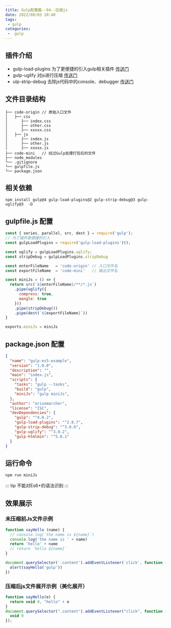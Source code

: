 ```yaml
---
title: Gulp配置篇--04--压缩js
date: 2022/08/03 20:40
tags:
 - gulp
categories:
 -  gulp
---
```


## 插件介绍

+ gulp-load-plugins 为了更便捷的引入gulp相关插件 [传送门](https://github.com/jackfranklin/gulp-load-plugins)
+ gulp-uglify 对js进行压缩 [传送门](https://github.com/terinjokes/gulp-uglify)
+ ulp-strip-debug 去除js代码中的console、debugger [传送门](https://github.com/sindresorhus/gulp-strip-debug)

## 文件目录结构

```
├── code-origin // 原始入口文件
│   ├── css
│      ├── index.css 
│      ├── other.css 
│      ├── xxxxx.css
│   ├── js
│      ├── index.js 
│      ├── other.js 
│      ├── xxxxx.js
├── code-mini   // 经过Gulp处理打包后的文件
├── node_modules
└── .gitignore
└── gulpfile.js 
└── package.json
```

## 相关依赖

```
npm install gulp@4 gulp-load-plugins@2 gulp-strip-debug@3 gulp-uglify@3  -D
```

## gulpfile.js 配置

```js
const { series, parallel, src, dest } = require('gulp');
// 为了插件更便捷的引入
const gulpLoadPlugins = require('gulp-load-plugins')();

const uglify = gulpLoadPlugins.uglify;
const stripDebug = gulpLoadPlugins.stripDebug

const enterFileName   = 'code-origin' // 入口文件名
const exportFileName  = 'code-mini'   // 输出文件名

const miniJs = () => {
  return src(`${enterFileName}/**/*.js`)
    .pipe(uglify({
      compress: true,
      mangle: true
    }))
    .pipe(stripDebug())
    .pipe(dest(`${exportFileName}`))
}

exports.miniJs = miniJs
```

## package.json 配置


```json
{
  "name": "gulp-es5-example",
  "version": "1.0.0",
  "description": "",
  "main": "index.js",
  "scripts": {
    "tasks": "gulp --tasks",
    "build": "gulp",
    "miniJs": "gulp miniJs",
  },
  "author": "arisemarcher",
  "license": "ISC",
  "devDependencies": {
    "gulp": "^4.0.2",
    "gulp-load-plugins": "^2.0.7",
    "gulp-strip-debug": "^3.0.0",
    "gulp-uglify": "^3.0.2",
    "gulp-htmlmin": "^5.0.1"
  }
}

```


## 运行命令

```bash
npm run miniJs
```

::: tip
不能对Es6+的语法识别
:::

## 效果展示
### 未压缩前Js文件示例

```js
function sayHello (name) {
  // console.log(`the name is ${name}`)
  console.log('the name is ' + name)
  return 'hello' + name
  // return `hello ${name}`
}

document.querySelector('.content').addEventListener('click', function () {
  alert(sayHello('gulp'))
})

```

### 压缩后js文件展开示例（美化展开）

```js
function sayHello(e) {
  return void 0, "hello" + e
}
document.querySelector(".content").addEventListener("click", function () {
  void 0
});
```